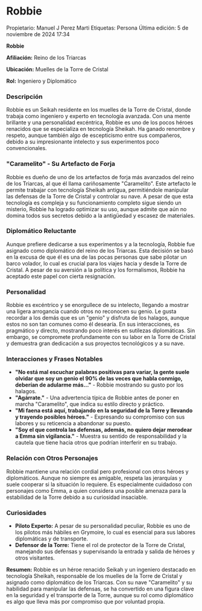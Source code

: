 # Robbie

Propietario: Manuel J Perez Marti
Etiquetas: Persona
Última edición: 5 de noviembre de 2024 17:34

**Robbie**

**Afiliación:** Reino de los Triarcas

**Ubicación:** Muelles de la Torre de Cristal

**Rol:** Ingeniero y Diplomático

### Descripción

Robbie es un Seikah residente en los muelles de la Torre de Cristal, donde trabaja como ingeniero y experto en tecnología avanzada. Con una mente brillante y una personalidad excéntrica, Robbie es uno de los pocos héroes renacidos que se especializa en tecnología Sheikah. Ha ganado renombre y respeto, aunque también algo de escepticismo entre sus compañeros, debido a su impresionante intelecto y sus experimentos poco convencionales.

### "Caramelito" - Su Artefacto de Forja

Robbie es dueño de uno de los artefactos de forja más avanzados del reino de los Triarcas, al que él llama cariñosamente "Caramelito". Este artefacto le permite trabajar con tecnología Sheikah antigua, permitiéndole manipular las defensas de la Torre de Cristal y controlar su nave. A pesar de que esta tecnología es compleja y su funcionamiento completo sigue siendo un misterio, Robbie ha logrado optimizar su uso, aunque admite que aún no domina todos sus secretos debido a la antigüedad y escasez de materiales.

### Diplomático Reluctante

Aunque prefiere dedicarse a sus experimentos y a la tecnología, Robbie fue asignado como diplomático del reino de los Triarcas. Esta decisión se basó en la excusa de que él es una de las pocas personas que sabe pilotar un barco volador, lo cual es crucial para los viajes hacia y desde la Torre de Cristal. A pesar de su aversión a la política y los formalismos, Robbie ha aceptado este papel con cierta resignación.

### Personalidad

Robbie es excéntrico y se enorgullece de su intelecto, llegando a mostrar una ligera arrogancia cuando otros no reconocen su genio. Le gusta recordar a los demás que es un "genio" y disfruta de los halagos, aunque estos no son tan comunes como él desearía. En sus interacciones, es pragmático y directo, mostrando poco interés en sutilezas diplomáticas. Sin embargo, se compromete profundamente con su labor en la Torre de Cristal y demuestra gran dedicación a sus proyectos tecnológicos y a su nave.

### Interacciones y Frases Notables

- **"No está mal escuchar palabras positivas para variar, la gente suele olvidar que soy un genio el 90% de las veces que habla conmigo, deberían de adularme más..."** - Robbie mostrando su gusto por los halagos.
- **"Agárrate."** - Una advertencia típica de Robbie antes de poner en marcha "Caramelito", que indica su estilo directo y práctico.
- **"Mi faena está aquí, trabajando en la seguridad de la Torre y llevando y trayendo posibles héroes."** - Expresando su compromiso con sus labores y su reticencia a abandonar su puesto.
- **"Soy el que controla las defensas, además, no quiero dejar merodear a Emma sin vigilancia."** - Muestra su sentido de responsabilidad y la cautela que tiene hacia otros que podrían interferir en su trabajo.

### Relación con Otros Personajes

Robbie mantiene una relación cordial pero profesional con otros héroes y diplomáticos. Aunque no siempre es amigable, respeta las jerarquías y suele cooperar si la situación lo requiere. Es especialmente cuidadoso con personajes como Emma, a quien considera una posible amenaza para la estabilidad de la Torre debido a su curiosidad insaciable.

### Curiosidades

- **Piloto Experto:** A pesar de su personalidad peculiar, Robbie es uno de los pilotos más hábiles en Grymoire, lo cual es esencial para sus labores diplomáticas y de transporte.
- **Defensor de la Torre:** Tiene el rol de protector de la Torre de Cristal, manejando sus defensas y supervisando la entrada y salida de héroes y otros visitantes.

**Resumen:** Robbie es un héroe renacido Seikah y un ingeniero destacado en tecnología Sheikah, responsable de los muelles de la Torre de Cristal y asignado como diplomático de los Triarcas. Con su nave "Caramelito" y su habilidad para manipular las defensas, se ha convertido en una figura clave en la seguridad y el transporte de la Torre, aunque su rol como diplomático es algo que lleva más por compromiso que por voluntad propia.